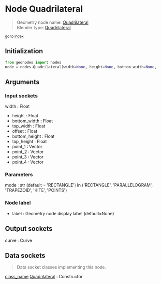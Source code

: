 
# Node Quadrilateral

> Geometry node name: [Quadrilateral](https://docs.blender.org/manual/en/latest/modeling/geometry_nodes/material/quadrilateral.html)<br>
  Blender type: [Quadrilateral](https://docs.blender.org/api/current/bpy.types.GeometryNodeCurvePrimitiveQuadrilateral.html)
  
<sub>go to [index](/docs/index.md)</sub>

## Initialization

```python
from geonodes import nodes
node = nodes.Quadrilateral(width=None, height=None, bottom_width=None, top_width=None, offset=None, bottom_height=None, top_height=None, point_1=None, point_2=None, point_3=None, point_4=None, mode='RECTANGLE', label=None)
```



## Arguments


### Input sockets

width : Float
- height : Float
- bottom_width : Float
- top_width : Float
- offset : Float
- bottom_height : Float
- top_height : Float
- point_1 : Vector
- point_2 : Vector
- point_3 : Vector
- point_4 : Vector

### Parameters

mode : str (default = 'RECTANGLE') in ('RECTANGLE', 'PARALLELOGRAM', 'TRAPEZOID', 'KITE', 'POINTS')

### Node label

- label : Geometry node display label (default=None)

## Output sockets

curve : Curve

## Data sockets

> Data socket classes implementing this node.
  
[class_name](docs/sockets/Curve.md) [Quadrilateral](docs/sockets/Curve.md#quadrilateral) : Constructor

